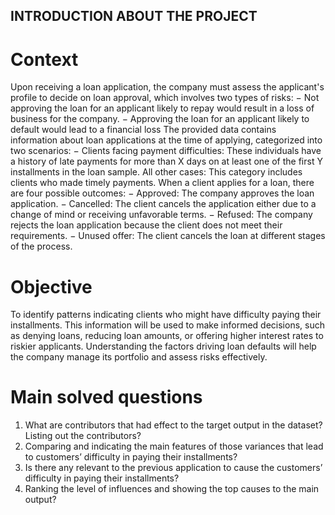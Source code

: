 ## INTRODUCTION ABOUT THE PROJECT
# Context
Upon receiving a loan application, the company must assess the applicant's profile to decide on loan approval, which involves two types of risks:
− Not approving the loan for an applicant likely to repay would result in a loss of business for the company.
− Approving the loan for an applicant likely to default would lead to a financial loss 
The provided data contains information about loan applications at the time of applying, categorized into two scenarios:
− Clients facing payment difficulties: These individuals have a history of late payments for more than X days on at least one of the first Y installments in the loan sample.
All other cases: This category includes clients who made timely payments.
When a client applies for a loan, there are four possible outcomes:
− Approved: The company approves the loan application.
− Cancelled: The client cancels the application either due to a change of mind or 
receiving unfavorable terms.
− Refused: The company rejects the loan application because the client does not meet 
their requirements.
− Unused offer: The client cancels the loan at different stages of the process. 
# Objective
To identify patterns indicating clients who might have difficulty paying their installments. 
This information will be used to make informed decisions, such as denying loans, reducing loan amounts, or offering higher interest rates to riskier applicants. Understanding the factors driving loan defaults will help the company manage its portfolio and assess risks effectively.
# Main solved questions
1) What are contributors that had effect to the target output in the dataset? Listing out the contributors?
2) Comparing and indicating the main features of those variances that lead to customers’ difficulty in paying their installments?
3) Is there any relevant to the previous application to cause the customers’ difficulty in paying their installments?
4) Ranking the level of influences and showing the top causes to the main output?

